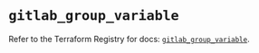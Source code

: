 # `gitlab_group_variable`

Refer to the Terraform Registry for docs: [`gitlab_group_variable`](https://registry.terraform.io/providers/gitlabhq/gitlab/18.3.0/docs/resources/group_variable).
